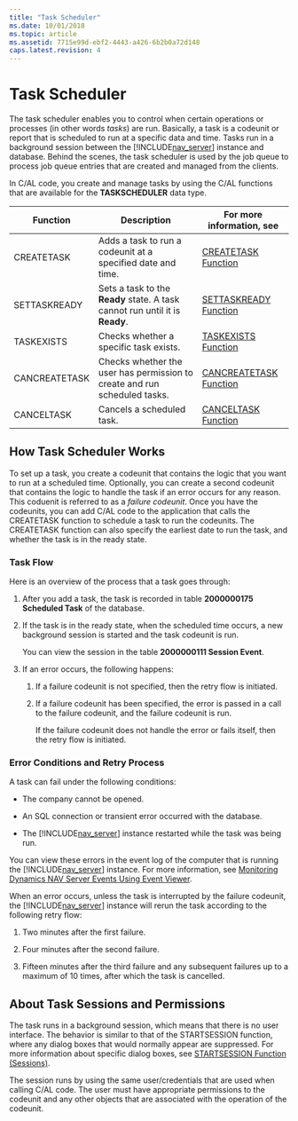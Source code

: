 ```yaml
---
title: "Task Scheduler"
ms.date: 10/01/2018
ms.topic: article
ms.assetid: 7715e99d-ebf2-4443-a426-6b2b0a72d148
caps.latest.revision: 4
---
```

# Task Scheduler
The task scheduler enables you to control when certain operations or processes \(in other words *tasks*\) are run. Basically, a task is a codeunit or report that is scheduled to run at a specific data and time. Tasks run in a background session between the [!INCLUDE[nav_server](includes/nav_server_md.md)] instance and database. Behind the scenes, the task scheduler is used by the job queue to process job queue entries that are created and managed from the clients.  

 In C/AL code, you create and manage tasks by using the C/AL functions that are available for the **TASKSCHEDULER** data type.  

|Function|Description|For more information, see|  
|--------------|-----------------|-------------------------------|  
|CREATETASK|Adds a task to run a codeunit at a specified date and time.|[CREATETASK Function](CREATETASK-Function.md)|  
|SETTASKREADY|Sets a task to the **Ready** state. A task cannot run until it is **Ready**.|[SETTASKREADY Function](SETTASKREADY-Function.md)|  
|TASKEXISTS|Checks whether a specific task exists.|[TASKEXISTS Function](TASKEXISTS-Function.md)|
|CANCREATETASK |Checks whether the user has permission to create and run scheduled tasks.|[CANCREATETASK Function](CANCREATETASK-Function.md)    
|CANCELTASK|Cancels a scheduled task.|[CANCELTASK Function](CANCELTASK-Function.md)|  

## How Task Scheduler Works  
 To set up a task, you create a codeunit that contains the logic that you want to run at a scheduled time. Optionally, you can create a second codeunit that contains the logic to handle the task if an error occurs for any reason. This coduenit is referred to as a *failure codeunit*. Once you have the codeunits, you can add C/AL code to the application that calls the CREATETASK function to schedule a task to run the codeunits. The CREATETASK function can also specify the earliest date to run the task, and whether the task is in the ready state.  

### Task Flow  
 Here is an overview of the process that a task goes through:  

1.  After you add a task, the task is recorded in table **2000000175 Scheduled Task** of the database.  

2.  If the task is in the ready state, when the scheduled time occurs, a new background session is started and the task codeunit is run.  

     You can view the session in the table **2000000111 Session Event**.  

3.  If an error occurs, the following happens:  

    1.  If a failure codeunit is not specified, then the retry flow is initiated.  

    2.  If a failure codeunit has been specified, the error is passed in a call to the failure codeunit, and the failure codeunit is run.  

         If the failure codeunit does not handle the error or fails itself, then the retry flow is initiated.  

### Error Conditions and Retry Process  
 A task can fail under the following conditions:  

-   The company cannot be opened.  

-   An SQL connection or transient error occurred with the database.  

-   The [!INCLUDE[nav_server](includes/nav_server_md.md)] instance restarted while the task was being run.  

You can view these errors in the event log of the computer that is running the [!INCLUDE[nav_server](includes/nav_server_md.md)] instance. For more information, see [Monitoring Dynamics NAV Server Events Using Event Viewer](Monitoring-Microsoft-Dynamics-NAV-Server-Events-in-the-Windows-Event-Log.md).  

When an error occurs, unless the task is interrupted by the failure codeunit, the [!INCLUDE[nav_server](includes/nav_server_md.md)] instance will rerun the task according to the following retry flow:  

1.  Two minutes after the first failure.  

2.  Four minutes after the second failure.  

3.  Fifteen minutes after the third failure and any subsequent failures up to a maximum of 10 times, after which the task is cancelled.  

## About Task Sessions and Permissions  
 The task runs in a background session, which means that there is no user interface. The behavior is similar to that of the STARTSESSION function, where any dialog boxes that would normally appear are suppressed. For more information about specific dialog boxes, see [STARTSESSION Function \(Sessions\)](STARTSESSION-Function--Sessions-.md).  

 The session runs by using the same user/credentials that are used when calling C/AL code. The user must have appropriate permissions to the codeunit and any other objects that are associated with the operation of the codeunit.
